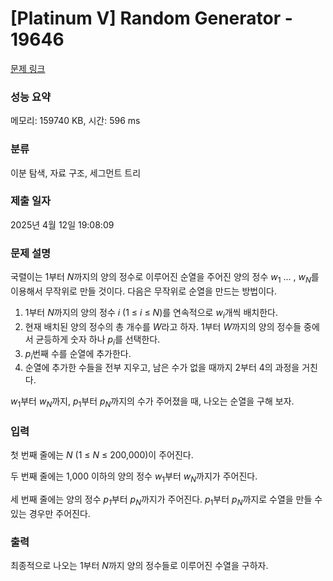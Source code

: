 # [Platinum V] Random Generator - 19646 

[문제 링크](https://www.acmicpc.net/problem/19646) 

### 성능 요약

메모리: 159740 KB, 시간: 596 ms

### 분류

이분 탐색, 자료 구조, 세그먼트 트리

### 제출 일자

2025년 4월 12일 19:08:09

### 문제 설명

<p>국렬이는 1부터 <em>N</em>까지의 양의 정수로 이루어진 순열을 주어진 양의 정수 <em>w</em><sub>1</sub> ... , <em>w<sub>N</sub></em>를 이용해서 무작위로 만들 것이다. 다음은 무작위로 순열을 만드는 방법이다.</p>

<ol>
	<li>1부터 <em>N</em>까지의 양의 정수 <em>i </em>(1 ≤ <em>i </em>≤ <em>N</em>)를 연속적으로 <em>w<sub>i</sub></em>개씩 배치한다.</li>
	<li>현재 배치된 양의 정수의 총 개수를 <em>W</em>라고 하자. 1부터 <em>W</em>까지의 양의 정수들 중에서 균등하게 숫자 하나 <em>p<sub>i</sub></em>를 선택한다.</li>
	<li><em>p<sub>i</sub></em>번째 수를 순열에 추가한다.</li>
	<li>순열에 추가한 수들을 전부 지우고, 남은 수가 없을 때까지 2부터 4의 과정을 거친다.</li>
</ol>

<p><em>w</em><sub>1</sub>부터 <i>w<sub>N</sub></i>까지, <em>p</em><sub>1</sub>부터 <i>p<sub>N</sub></i>까지의 수가 주어졌을 때, 나오는 순열을 구해 보자.</p>

### 입력 

 <p>첫 번째 줄에는 <em>N </em>(1 ≤ <em>N </em>≤ 200,000)이 주어진다.</p>

<p>두 번째 줄에는 1,000 이하의 양의 정수 <em>w</em><sub>1</sub>부터 <em>w<sub>N</sub></em>까지가 주어진다.</p>

<p>세 번째 줄에는 양의 정수 <em>p<sub>1</sub></em>부터 <em>p<sub>N</sub></em>까지가 주어진다. <em>p</em><sub>1</sub>부터 <em>p<sub>N</sub></em>까지로 수열을 만들 수 있는 경우만 주어진다.</p>

### 출력 

 <p>최종적으로 나오는 1부터 <em>N</em>까지 양의 정수들로 이루어진 수열을 구하자.</p>


